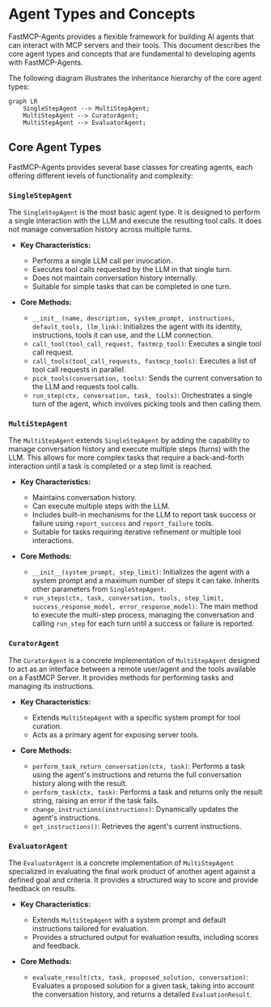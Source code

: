 # Agent Types and Concepts

FastMCP-Agents provides a flexible framework for building AI agents that can interact with MCP servers and their tools. This document describes the core agent types and concepts that are fundamental to developing agents with FastMCP-Agents.

The following diagram illustrates the inheritance hierarchy of the core agent types:

```mermaid
graph LR
    SingleStepAgent --> MultiStepAgent;
    MultiStepAgent --> CuratorAgent;
    MultiStepAgent --> EvaluatorAgent;
```
## Core Agent Types

FastMCP-Agents provides several base classes for creating agents, each offering different levels of functionality and complexity:

### `SingleStepAgent`

The `SingleStepAgent` is the most basic agent type. It is designed to perform a single interaction with the LLM and execute the resulting tool calls. It does not manage conversation history across multiple turns.

*   **Key Characteristics:**
    *   Performs a single LLM call per invocation.
    *   Executes tool calls requested by the LLM in that single turn.
    *   Does not maintain conversation history internally.
    *   Suitable for simple tasks that can be completed in one turn.

*   **Core Methods:**
    *   `__init__(name, description, system_prompt, instructions, default_tools, llm_link)`: Initializes the agent with its identity, instructions, tools it can use, and the LLM connection.
    *   `call_tool(tool_call_request, fastmcp_tool)`: Executes a single tool call request.
    *   `call_tools(tool_call_requests, fastmcp_tools)`: Executes a list of tool call requests in parallel.
    *   `pick_tools(conversation, tools)`: Sends the current conversation to the LLM and requests tool calls.
    *   `run_step(ctx, conversation, task, tools)`: Orchestrates a single turn of the agent, which involves picking tools and then calling them.

### `MultiStepAgent`

The `MultiStepAgent` extends `SingleStepAgent` by adding the capability to manage conversation history and execute multiple steps (turns) with the LLM. This allows for more complex tasks that require a back-and-forth interaction until a task is completed or a step limit is reached.

*   **Key Characteristics:**
    *   Maintains conversation history.
    *   Can execute multiple steps with the LLM.
    *   Includes built-in mechanisms for the LLM to report task success or failure using `report_success` and `report_failure` tools.
    *   Suitable for tasks requiring iterative refinement or multiple tool interactions.

*   **Core Methods:**
    *   `__init__(system_prompt, step_limit)`: Initializes the agent with a system prompt and a maximum number of steps it can take. Inherits other parameters from `SingleStepAgent`.
    *   `run_steps(ctx, task, conversation, tools, step_limit, success_response_model, error_response_model)`: The main method to execute the multi-step process, managing the conversation and calling `run_step` for each turn until a success or failure is reported.

### `CuratorAgent`

The `CuratorAgent` is a concrete implementation of `MultiStepAgent` designed to act as an interface between a remote user/agent and the tools available on a FastMCP Server. It provides methods for performing tasks and managing its instructions.

*   **Key Characteristics:**
    *   Extends `MultiStepAgent` with a specific system prompt for tool curation.
    *   Acts as a primary agent for exposing server tools.

*   **Core Methods:**
    *   `perform_task_return_conversation(ctx, task)`: Performs a task using the agent's instructions and returns the full conversation history along with the result.
    *   `perform_task(ctx, task)`: Performs a task and returns only the result string, raising an error if the task fails.
    *   `change_instructions(instructions)`: Dynamically updates the agent's instructions.
    *   `get_instructions()`: Retrieves the agent's current instructions.

### `EvaluatorAgent`

The `EvaluatorAgent` is a concrete implementation of `MultiStepAgent` specialized in evaluating the final work product of another agent against a defined goal and criteria. It provides a structured way to score and provide feedback on results.

*   **Key Characteristics:**
    *   Extends `MultiStepAgent` with a system prompt and default instructions tailored for evaluation.
    *   Provides a structured output for evaluation results, including scores and feedback.

*   **Core Methods:**
    *   `evaluate_result(ctx, task, proposed_solution, conversation)`: Evaluates a proposed solution for a given task, taking into account the conversation history, and returns a detailed `EvaluationResult`.
